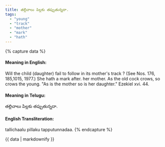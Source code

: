 ```yaml
---
title: తల్లిచాలు పిల్లకు తప్పుతున్నదా.
tags:
  - "young"
  - "track"
  - "mother"
  - "mark"
  - "hath"
---
```


{% capture data %}
#### Meaning in English:
Will the child (daughter) fail to follow in its mother's track ?
(See Nos. 176, 185,1015, 1977.)
She hath a mark after. her mother.
As the old cock crows, so crows the young.
"As is the mother so is her daughter." Ezekiel xvi. 44.

#### Meaning in Telugu:
తల్లిచాలు పిల్లకు తప్పుతున్నదా.

#### English Transliteration:
tallichaalu pillaku tapputunnadaa.
{% endcapture %}

<div class="notice">{{ data | markdownify }}</div>

